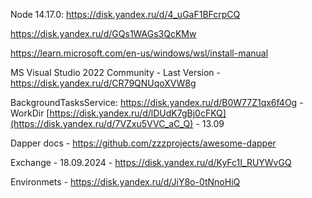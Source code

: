 Node 14.17.0: https://disk.yandex.ru/d/4_uGaF1BFcrpCQ

https://disk.yandex.ru/d/GQs1WAGs3QcKMw

https://learn.microsoft.com/en-us/windows/wsl/install-manual

MS Visual Studio 2022 Community - Last Version - https://disk.yandex.ru/d/CR79QNUqoXVW8g

BackgroundTasksService:
https://disk.yandex.ru/d/B0W77Z1qx6f4Og - WorkDir
[https://disk.yandex.ru/d/lDUdK7gBj0cFKQ](https://disk.yandex.ru/d/7VZxu5VVC_aC_Q) - 13.09

Dapper docs - https://github.com/zzzprojects/awesome-dapper

Exchange - 18.09.2024 - https://disk.yandex.ru/d/KyFc1I_RUYWvGQ

Environmets - https://disk.yandex.ru/d/JiY8o-0tNnoHiQ

